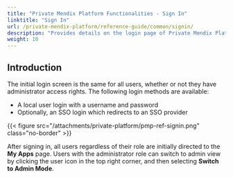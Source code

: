 ```yaml
---
title: "Private Mendix Platform Functionalities - Sign In"
linktitle: "Sign In"
url: /private-mendix-platform/reference-guide/common/signin/
description: "Provides details on the login page of Private Mendix Platform."
weight: 10
---
```


## Introduction

The initial login screen is the same for all users, whether or not they have administrator access rights. The following login methods are available:

* A local user login with a username and password
* Optionally, an SSO login which redirects to an SSO provider

{{< figure src="/attachments/private-platform/pmp-ref-signin.png" class="no-border" >}}

After signing in, all users regardless of their role are initially directed to the **My Apps** page. Users with the administrator role can switch to admin view by clicking the user icon in the top right corner, and then selecting **Switch to Admin Mode**.
